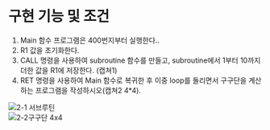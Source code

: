 # 구현 기능 및 조건

1. Main 함수 프로그램은 400번지부터 실행한다..<br>
2. R1 값을 초기화한다.<br>
3. CALL 명령을 사용하여 subroutine 함수를 만들고, subroutine에서 1부터 10까지 더한 값을 R1에 저장한다. (캡쳐1) <br>
4. RET 명령을 사용하여 Main 함수로 복귀한 후 이중 loop를 돌리면서 구구단을 계산하는 프로그램을 작성하시오(캡쳐2 4*4). <br>


![2-1 서브루틴](https://user-images.githubusercontent.com/74492426/109420823-b84fb500-7a17-11eb-9324-1aa862ac2de5.JPG)<br>
![2-2구구단 4x4](https://user-images.githubusercontent.com/74492426/109420826-bab20f00-7a17-11eb-80d9-b732ee977a7c.JPG)
